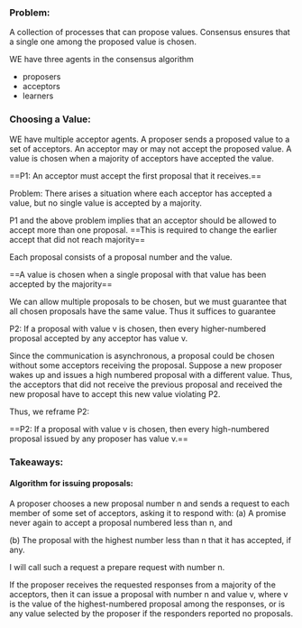 ### Problem:
A collection of processes that can propose values. Consensus ensures that a single one among the proposed value is chosen. 


WE have three agents in the consensus algorithm
- proposers
- acceptors
- learners


### Choosing a Value:
WE have multiple acceptor agents. A proposer sends a proposed value to a set of acceptors. An acceptor may or may not accept the proposed value. A value is chosen when a majority of acceptors have accepted the value.

==P1: An acceptor must accept the first proposal that it receives.==

Problem: There arises a situation where each acceptor has accepted a value, but no single value is accepted by a majority.

P1 and the above problem implies that an acceptor should be allowed to accept more than one proposal. ==This is required to change the earlier accept that did not reach majority==

Each proposal consists of a proposal number and the value. 

==A value is chosen when a single proposal with that value has been accepted by the majority==

We can allow multiple proposals to be chosen, but we must guarantee that all chosen proposals have the same value. Thus it suffices to guarantee

P2: If a proposal with value v is chosen, then every higher-numbered proposal accepted by any acceptor has value v.

Since the communication is asynchronous, a proposal could be chosen without some acceptors receiving the proposal. 
Suppose a new proposer wakes up and issues a high numbered proposal with a different value. Thus, the acceptors that did not receive the previous proposal and received the new proposal have to accept this new value violating P2.

Thus, we reframe P2:

==P2: If a proposal with value v is chosen, then every high-numbered proposal issued by any proposer has value v.==


### Takeaways:

#### Algorithm for issuing proposals:

A proposer chooses a new proposal number n and sends a request to each member of some set of acceptors, asking it to respond with:
(a) A promise never again to accept a proposal numbered less than n, and

(b) The proposal with the highest number less than n that it has accepted, if any.

I will call such a request a prepare request with number n.

If the proposer receives the requested responses from a majority of the acceptors, then it can issue a proposal with number n and value v, where v is the value of the highest-numbered proposal among the responses, or is any value selected by the proposer if the responders reported no proposals.
